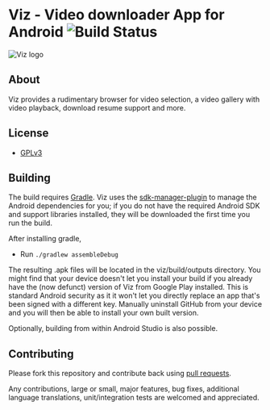 # Viz - Video downloader App for Android  ![Build Status][1]

![Viz logo][2]

## About

Viz provides a rudimentary browser for video selection, a video gallery with
video playback, download resume support and more.

## License

*  [GPLv3](http://www.gnu.org/licenses/gpl-3.0-standalone.html)

## Building

The build requires [Gradle](http://gradle.org/downloads). Viz uses
the [sdk-manager-plugin](http://github.com/JakeWharton/sdk-manager-plugin)
to manage the Android dependencies for you; if you do not have the required
Android SDK and support libraries installed, they will be downloaded the
first time you run the build.

After installing gradle,

* Run `./gradlew assembleDebug`

The resulting .apk files will be located in the viz/build/outputs directory.
You might find that your device doesn't let you install your build if you
already have the (now defunct) version of Viz from Google Play installed.
This is standard Android security as it it won't let you directly replace an
app that's been signed with a different key.  Manually uninstall GitHub from
your device and you will then be able to install your own built version.

Optionally, building from within Android Studio is also possible.

## Contributing

Please fork this repository and contribute back using
[pull requests](https://github.com/github/android/pulls).

Any contributions, large or small, major features, bug fixes, additional
language translations, unit/integration tests are welcomed and appreciated.

[1]: https://api.travis-ci.org/svrana/Viz.svg?branch=master
[2]: http://vranix.com/viz_video_downloader_logo_21.png
